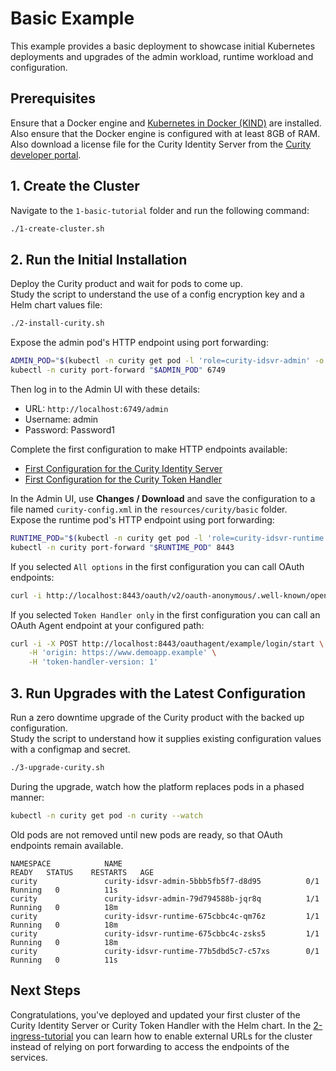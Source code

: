 # Basic Example

This example provides a basic deployment to showcase initial Kubernetes deployments and upgrades of the admin workload, runtime workload and configuration.

## Prerequisites

Ensure that a Docker engine and [Kubernetes in Docker (KIND)](https://kind.sigs.k8s.io/docs/user/quick-start/) are installed.\
Also ensure that the Docker engine is configured with at least 8GB of RAM.\
Also download a license file for the Curity Identity Server from the [Curity developer portal](https://developer.curity.io/).

## 1. Create the Cluster

Navigate to the  `1-basic-tutorial` folder and run the following command:

```bash
./1-create-cluster.sh
```

## 2. Run the Initial Installation

Deploy the Curity product and wait for pods to come up.\
Study the script to understand the use of a config encryption key and a Helm chart values file:

```bash
./2-install-curity.sh
```

Expose the admin pod's HTTP endpoint using port forwarding:

```bash
ADMIN_POD="$(kubectl -n curity get pod -l 'role=curity-idsvr-admin' -o jsonpath='{.items[0].metadata.name}')"
kubectl -n curity port-forward "$ADMIN_POD" 6749
```

Then log in to the Admin UI with these details:

- URL: `http://localhost:6749/admin`
- Username: admin
- Password: Password1

Complete the first configuration to make HTTP endpoints available:

- [First Configuration for the Curity Identity Server](https://curity.io/resources/learn/first-config/)
- [First Configuration for the Curity Token Handler](https://curity.io/resources/learn/token-handler-first-configuration/)

In the Admin UI, use **Changes / Download** and save the configuration to a file named `curity-config.xml` in the `resources/curity/basic` folder.\
Expose the runtime pod's HTTP endpoint using port forwarding:

```bash
RUNTIME_POD="$(kubectl -n curity get pod -l 'role=curity-idsvr-runtime' -o jsonpath='{.items[0].metadata.name}' | tail -n 1)"
kubectl -n curity port-forward "$RUNTIME_POD" 8443
```

If you selected `All options` in the first configuration you can call OAuth endpoints:

```bash
curl -i http://localhost:8443/oauth/v2/oauth-anonymous/.well-known/openid-configuration
```

If you selected `Token Handler only` in the first configuration you can call an OAuth Agent endpoint at your configured path:

```bash
curl -i -X POST http://localhost:8443/oauthagent/example/login/start \
    -H 'origin: https://www.demoapp.example' \
    -H 'token-handler-version: 1'
```

## 3. Run Upgrades with the Latest Configuration

Run a zero downtime upgrade of the Curity product with the backed up configuration.\
Study the script to understand how it supplies existing configuration values with a configmap and secret.

```bash
./3-upgrade-curity.sh
```

During the upgrade, watch how the platform replaces pods in a phased manner:

```bash
kubectl -n curity get pod -n curity --watch
```

Old pods are not removed until new pods are ready, so that OAuth endpoints remain available.

```text
NAMESPACE            NAME                                         READY   STATUS    RESTARTS   AGE
curity               curity-idsvr-admin-5bbb5fb5f7-d8d95          0/1     Running   0          11s
curity               curity-idsvr-admin-79d794588b-jqr8q          1/1     Running   0          18m
curity               curity-idsvr-runtime-675cbbc4c-qm76z         1/1     Running   0          18m
curity               curity-idsvr-runtime-675cbbc4c-zsks5         1/1     Running   0          18m
curity               curity-idsvr-runtime-77b5dbd5c7-c57xs        0/1     Running   0          11s
```

## Next Steps

Congratulations, you've deployed and updated your first cluster of the Curity Identity Server or Curity Token Handler with the Helm chart. In the [2-ingress-tutorial](/2-ingress-tutorial/README.md) you can learn how to enable external URLs for the cluster instead of relying on port forwarding to access the endpoints of the services.
